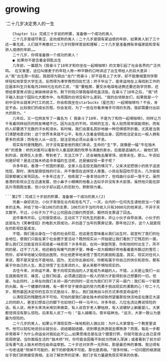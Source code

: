# growing
`二十几岁决定男人的一生


```第1节：完成三十岁前的积累，准备做一个成功的男人(1)
　　Chapter Six 完成三十岁前的积累，准备做一个成功的男人
　　二十几岁是褪尽青涩，走向成熟的男人；二十几岁是很有紧迫感的年龄，如果男人到了三十还一事无成，人们就不再像对二十几岁时那样宽容和理解；二十几岁是准备拥有幸福家庭和享有骄人成绩的年龄……
　　二十几岁，你得准备做一个成功的男人！
　　● 如果你不是含着金钥匙出生
　　几年前，一篇题为《我奋斗了18年才和你坐在一起喝咖啡》的文章引起了社会各界的广泛共鸣。 在文章里，这位叫做麦子的年轻人用一种平静的口吻讲述了出生带给人的巨大差异：从"我"出生那一刻起，我就得为跳出"龙门"而奋斗；好不容易上了大学，却不能像城里同学那样轻松地享受大学生活，反而得为凑学费而四处忙活；终于毕业了，能幸运地在上海找到工作的应届本科生只有每月2000元左右的工资，"我"要租房，要交水电煤电话费还要还助学贷款，还想给家里寄点钱让弟妹继续读书，剩下的钱只够我每顿吃盖浇饭。在奋斗了18年之后，"我"终于融入到这个国际化大都市中，与周围的白领没有什么差别。"我的白领朋友们，如果我是一个初中没毕业就来沪打工的民工，你会和我坐在starbucks（星巴克）一起喝咖啡吗？不会，肯定不会。比较我们的成长历程，你会发现，为了一些在你看来唾手可得的东西，我却需要付出巨大的努力。"
　　几年后，又一位网友写了一篇名为《 我奋斗了18年，不是为了和你一起喝咖啡》，同样让万千有着同样经历的网友唏嘘不已。因为出生的不同，同样的生活，有人轻而易举就能得到，而有的人却要洒下无数的汗水和泪水。有时候，我们会莫名其妙地被一种恐惧感所折磨，尤其是当我们清楚地意识到：这个世界本来就不公平，有些人含着金钥匙出身，因而他注定会比一般人拥有更多的资源；而有些人从一出生，就注定他必须从此奋斗不息。
　　现实有时是残酷的，对于没有富爸爸的我们来说，生命的"生"字，就像是一幅"牛在独木桥"的景象：桥的对面可以看到令人垂涎欲滴的牧草与清澈的泉水，后面是追捕的人，被他们抓到的话，就得任人支使，等到老了、无法工作了，还会被拖去屠宰场，结束余生。那么，牛该如何是好呢？是走过独木桥追寻幸福的生活呢，还是被奴役一辈子呢？ 
　　许多年前，香港一个贫困的家庭，全家人在走投无路的情况下，父亲决定把很小的孩子送进戏班，那时，演戏是很低贱的行业，并不像现在这样受人尊重。小孩在梨园吃尽苦头，几次偷偷回家都被父亲骂回去。十多年过去了，他练就了一身本领出师了，但戏曲行业却一落千丈。虽然香港的影视业正在迅速发展，但小鼻子小眼睛的他看上去似乎并没有多大前景。虽然他只能在邵氏片场跑跑龙套，但小伙子却以超人的忍耐力，默默努力着。
 
```第2节：完成三十岁前的积累，准备做一个成功的男人(2)
　　凭着一身好武功，小伙子渐渐在业内有些名气了。一天，业内的一位何先生请他担当一个剧本的主角，并给了他一张100万的支票，100万对于当时月收入只有3000元的他来说，不异于天文数字。不过，小伙子为了不让公司因自己毁约而受损，毅然将支票退了回去。
　　这件事传开后，公司很受感动，主动买下了何先生的剧本，并让小伙子自导自演。小伙子的这部名为《笑拳怪招》的电影大获成功，并创造了当年的票房记录。那年他22岁。这个人就是现在的影视巨星成龙。
　　不错，我们是出身在一个低的社会阶层，但这是否意味着从我们出生时，就宣判了我们的社会地位，使我们只能在某个社会圈子里活动？既然现实从一开始就让我们看到了它残忍的一面，那么我们又岂能盲目乐观或者一味悲观？许多年前，在同一家医院里，你和他同时出生了。所不同的是，过不了几天，他还躺在有暖气的房子里，睁着一双大眼睛好奇地看着窗外飘过的雪花；而你，却早早地被父母抱出医院，你比他更早地亲悟了雪花的美丽和温度。其实，现实对任何人来说，既不是天堂也不是地狱。因为，无论你出身如何，你都有属于你自己的快乐和悲伤，都有属于你自己的人生。真正领悟了生活真谛的人，是从来都不惧怕现实的。
　　古往今来，对命运不满，敢于向现实挑战的人才能成为卓越的人。不错，上天是让我们一出生就面临贫穷、痛苦，让我们知道，必须通过超出一般人的努力才能得到自己想要的一切。但是，与此同时，上帝在向我们关闭一扇门的同时一定也为我们打开了另一扇门：我们有一个聪慧的头脑，有一个健康的体魄，有一颗不甘于做命运的努力而勇于挑战现实的勇敢的心！你二十几岁，既然基因决定你的生存方式是战斗，那么，我们就用战斗的方式来改变命运吧！
　　认清现实的残酷性并不可怕，可怕的是我们身处独木桥却依然望着那些快活地走在康庄大道上的同龄人，甚至幻想自己的脚下也如他们一样一马平川。许多年前，几位名流比赛说惊险的话，有人说，用矛头来洗米用剑来做菜，有人说百岁老人攀枯枝，有人说辘轳上躺着婴儿，大家都觉得没有那么惊险。后来有人说了一句："盲人骑瞎马，夜半临神池。"这次，大家一致认为是最为惊险的。
　　二十几岁的男人，如果认不清现实而一味地和别人做比较：为什么大家曾在一个教室里读书，他可以轻松地说创业就创业，说结婚就结婚，说到哪去旅游就去哪旅游？而我，每走一步都异常艰辛？为什么命运会对我如此不公……如果思维总是在这个圈里打转，你就可能会让自己变得悲观绝望。当你面临生活的"独木桥"时，你可能会因看不到前方而掉入深渊；或者看到了前方却没有勇气走上独木桥而任由命运宰割。二十岁还对世界一无所知，那是最恐怖的事情。我记得有一句老话是"除掉不可能的，剩下的即使再不可能，那也是真相。"很多时候，一切问题的根源就在于我们拒绝接受真相。主动了解世界的定律，我们才有力量避免现实带来的伤害。
 

